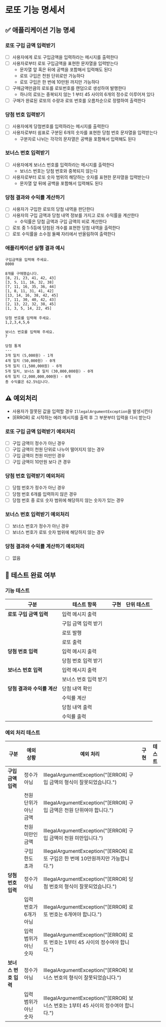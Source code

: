 # 로또 기능 명세서

## ✅ 애플리케이션 기능 명세

### 로또 구입 금액 입력받기

- [ ] 사용자에게 로또 구입금액을 입력하라는 메시지를 출력한다
- [ ] 사용자로부터 로또 구입금액을 표현한 문자열을 입력받는다
    - 문자열 앞 혹은 뒤에 공백을 포함해서 입력해도 된다
    - 로또 구입은 천원 단위로만 가능하다
    - 로또 구입은 한 번에 10만원 까지만 가능하다
- [ ] 구매금액만큼의 로또를 로또번호를 랜덤으로 생성하여 발행한다
    - 하나의 로또는 중복되지 않는 1 부터 45 사이의 6개의 정수로 이루어져 있다
- [ ] 구매가 완료된 로또의 수량과 로또 번호를 오름차순으로 정렬하여 출력한다

### 당첨 번호 입력받기

- [ ] 사용자에게 당첨번호를 입력하라는 메시지를 출력한다
- [ ] 사용자로부터 쉼표로 구분된 6개의 숫자를 표현한 당첨 번호 문자열을 입력받는다
    - 구분자로 나뉘는 각각의 문자열은 공백을 포함해서 입력해도 된다

### 보너스 번호 입력받기

- [ ] 사용자에게 보너스 번호를 입력하라는 메시지를 출력한다
    - 보너스 번호는 당첨 번호와 중복되지 않는다
- [ ] 사용자로부터 로또 숫자 범위의 해당하는 숫자를 표현한 문자열을 입력받는다
    - 문자열 앞 뒤에 공백을 포함해서 입력해도 된다

### 당첨 결과와 수익률 계산하기

- [ ] 사용자가 구입한 로또의 당첨 내역을 판단한다
- [ ] 사용자의 구입 금액과 당첨 내역 정보를 가지고 로또 수익률을 계산한다
    - 수익률은 당첨 금액과 구입 금액의 비로 계산한다
- [ ] 로또 중 1-5등에 당첨된 개수를 표현한 당첨 내역을 출력한다
- [ ] 로또 수익률을 소수점 둘째 자리에서 반올림하여 출력한다

### 애플리케이션 실행 결과 예시

```
구입금액을 입력해 주세요.
8000

8개를 구매했습니다.
[8, 21, 23, 41, 42, 43] 
[3, 5, 11, 16, 32, 38] 
[7, 11, 16, 35, 36, 44] 
[1, 8, 11, 31, 41, 42] 
[13, 14, 16, 38, 42, 45] 
[7, 11, 30, 40, 42, 43] 
[2, 13, 22, 32, 38, 45] 
[1, 3, 5, 14, 22, 45]

당첨 번호를 입력해 주세요.
1,2,3,4,5,6

보너스 번호를 입력해 주세요.
7

당첨 통계
---
3개 일치 (5,000원) - 1개
4개 일치 (50,000원) - 0개
5개 일치 (1,500,000원) - 0개
5개 일치, 보너스 볼 일치 (30,000,000원) - 0개
6개 일치 (2,000,000,000원) - 0개
총 수익률은 62.5%입니다.
```

## ⚠️ 예외처리

- 사용자가 잘못된 값을 입력할 경우 `IllegalArgumentException`을 발생시킨다
- [ERROR] 로 시작하는 에러 메시지를 출력 후 그 부분부터 입력을 다시 받는다

### 로또 구입 금액 입력받기 예외처리

- [ ] 구입 금액이 정수가 아닌 경우
- [ ] 구입 금액이 천원 단위로 나누어 떨어지지 않는 경우
- [ ] 구입 금액이 천원 미만인 경우
- [ ] 구입 금액이 10만원 보다 큰 경우

### 당첨 번호 입력받기 예외처리

- [ ] 당첨 번호가 정수가 아닌 경우
- [ ] 당첨 번호 6개를 입력하지 않은 경우
- [ ] 당첨 번호 중 로또 숫자 범위에 해당하지 않는 숫자가 있는 경우

### 보너스 번호 입력받기 예외처리

- [ ] 보너스 번호가 정수가 아닌 경우
- [ ] 보너스 번호가 로또 숫자 범위에 해당하지 않는 경우

### 당첨 결과와 수익률 계산하기 예외처리

- [ ] 없음

## 💯 테스트 완료 여부

### 기능 테스트

| 구분                | 테스트 항목       | 구현 | 단위 테스트 | 
|-------------------|--------------|:--:|:------:|
| **로또 구입 금액 입력**   | 입력 메시지 출력    |    |        | 
|                   | 구입 금액 입력 받기  |    |        |
|                   | 로또 발행        |    |        |
|                   | 로또 출력        |    |        |
| **당첨 번호 입력**      | 입력 메시지 출력    |    |        |
|                   | 당첨 번호 입력 받기  |    |        |  
| **보너스 번호 입력**     | 입력 메시지 출력    |    |        |  
|                   | 보너스 번호 입력 받기 |    |        |
| **당첨 결과와 수익률 계산** | 당첨 내역 확인     |    |        |  
|                   | 수익률 계산       |    |        |  
|                   | 당첨 내역 출력     |    |        |  
|                   | 수익률 출력       |    |        | 

### 예외 처리 테스트

| 구분            | 예외 상황         | 예외 처리                                                            | 구현 | 테스트 |
|---------------|---------------|------------------------------------------------------------------|:--:|:---:|
| **구입 금액 입력**  | 정수가 아님        | IllegalArgumentException("[ERROR] 구입 금액의 형식이 잘못되었습니다.")          |    |     |
|               | 천원 단위가 아닌 금액  | IllegalArgumentException("[ERROR] 구입 금액은 천원 단위여야 합니다.")          |    |     |
|               | 천원 미만인 금액     | IllegalArgumentException("[ERROR] 구입 금액이 천원 미만입니다.")             |    |     |
|               | 구입 한도 초과      | IllegalArgumentException("[ERROR] 로또 구입은 한 번에 10만원까지만 가능합니다.")   |    |     |
| **당첨 번호 입력**  | 정수가 아님        | IllegalArgumentException("[ERROR] 당첨 번호의 형식이 잘못되었습니다.")          |    |     |
|               | 입력 번호가 6개가 아님 | IllegalArgumentException("[ERROR] 로또 번호는 6개여야 합니다.")             |    |     |
|               | 입력 범위가 아닌 숫자  | IllegalArgumentException("[ERROR] 로또 번호는 1부터 45 사이의 정수여야 합니다.")  |    |     |
| **보너스 번호 입력** | 정수가 아님        | IllegalArgumentException("[ERROR] 보너스 번호의 형식이 잘못되었습니다.")         |    |     |
|               | 입력 범위가 아닌 숫자  | IllegalArgumentException("[ERROR] 보너스 번호는 1부터 45 사이의 정수여야 합니다.") |    |     |







